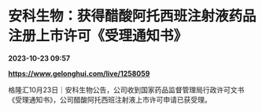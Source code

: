# 安科生物：获得醋酸阿托西班注射液药品注册上市许可《受理通知书》

**2023-10-23 09:57**

**https://www.gelonghui.com/live/1258059**

格隆汇10月23日｜安科生物公告，公司收到国家药品监督管理局行政许可文书《受理通知书》，公司醋酸阿托西班注射液上市许可申请已获受理。
